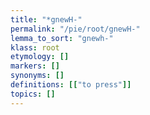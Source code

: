 ```yaml
---
title: "*gnewH-"
permalink: "/pie/root/gnewH-"
lemma_to_sort: "gnewh-"
klass: root
etymology: []
markers: []
synonyms: []
definitions: [["to press"]]
topics: []
---
```

